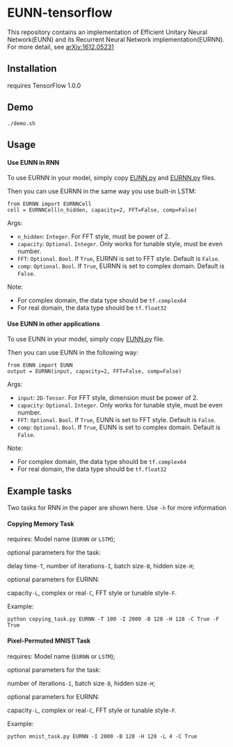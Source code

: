 # EUNN-tensorflow

This repository contains an implementation of Efficient Unitary Neural Network(EUNN) and its Recurrent Neural Network implementation(EURNN). For more detail, see [arXiv:1612.05231](https://arxiv.org/pdf/1612.05231.pdf)

## Installation

requires TensorFlow 1.0.0

## Demo

```
./demo.sh
```

## Usage

#### Use EUNN in RNN 
To use EURNN in your model, simply copy [EUNN.py](https://github.com/jingli9111/EUNN-tensorflow/blob/master/EUNN.py) and [EURNN.py](https://github.com/jingli9111/EUNN-tensorflow/blob/master/EURNN.py) files.

Then you can use EURNN in the same way you use built-in LSTM:
```
from EURNN import EURNNCell
cell = EURNNCell(n_hidden, capacity=2, FFT=False, comp=False)
```
Args:
- `n_hidden`: `Integer`. For FFT style, must be power of 2.
- `capacity`: `Optional`. `Integer`. Only works for tunable style, must be even number.
- `FFT`: `Optional`. `Bool`. If `True`, EURNN is set to FFT style. Default is `False`.
- `comp`: `Optional`. `Bool`. If `True`, EURNN is set to complex domain. Default is `False`.

Note:
- For complex domain, the data type should be `tf.complex64`
- For real domain, the data type should be `tf.float32`


#### Use EUNN in other applications
To use EUNN in your model, simply copy [EUNN.py](https://github.com/jingli9111/EUNN-tensorflow/blob/master/EUNN.py) file.

Then you can use EUNN in the following way:
```
from EUNN import EUNN
output = EURNN(input, capacity=2, FFT=False, comp=False)
```
Args:
- `input`: `2D-Tensor`. For FFT style, dimension must be power of 2.
- `capacity`: `Optional`. `Integer`. Only works for tunable style, must be even number.
- `FFT`: `Optional`. `Bool`. If `True`, EUNN is set to FFT style. Default is `False`.
- `comp`: `Optional`. `Bool`. If `True`, EUNN is set to complex domain. Default is `False`.

Note:
- For complex domain, the data type should be `tf.complex64`
- For real domain, the data type should be `tf.float32`



## Example tasks
Two tasks for RNN in the paper are shown here. Use `-h` for more information

#### Copying Memory Task
requires: Model name (`EURNN` or `LSTM`);

optional parameters for the task: 

delay time`-T`, number of iterations`-I`, batch size`-B`, hidden size`-H`;

optional parameters for EURNN:

capacity`-L`, complex or real`-C`, FFT style or tunable style`-F`.

Example:
```
python copying_task.py EURNN -T 100 -I 2000 -B 128 -H 128 -C True -F True
```


#### Pixel-Permuted MNIST Task
requires: Model name (`EURNN` or `LSTM`);

optional parameters for the task:

number of iterations`-I`, batch size`-B`, hidden size`-H`;

optional parameters for EURNN:

capacity`-L`, complex or real`-C`, FFT style or tunable style`-F`.

Example:
```
python mnist_task.py EURNN -I 2000 -B 128 -H 128 -L 4 -C True 
```

